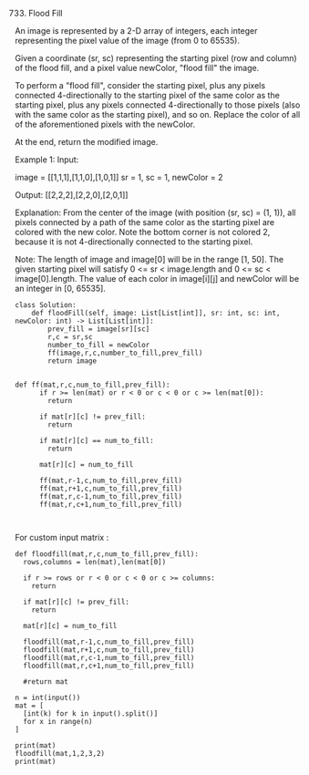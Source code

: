733. Flood Fill


An image is represented by a 2-D array of integers, each integer representing the pixel value of the image (from 0 to 65535).

Given a coordinate (sr, sc) representing the starting pixel (row and column) of the flood fill, and a pixel value newColor, "flood fill" the image.

To perform a "flood fill", consider the starting pixel, plus any pixels connected 4-directionally to the starting pixel of the same color as the starting pixel, plus any pixels connected 4-directionally to those pixels (also with the same color as the starting pixel), and so on. Replace the color of all of the aforementioned pixels with the newColor.

At the end, return the modified image.

Example 1:
Input: 

image = [[1,1,1],[1,1,0],[1,0,1]]
sr = 1, sc = 1, newColor = 2

Output: [[2,2,2],[2,2,0],[2,0,1]]

Explanation: 
From the center of the image (with position (sr, sc) = (1, 1)), all pixels connected 
by a path of the same color as the starting pixel are colored with the new color.
Note the bottom corner is not colored 2, because it is not 4-directionally connected
to the starting pixel.

Note:
The length of image and image[0] will be in the range [1, 50].
The given starting pixel will satisfy 0 <= sr < image.length and 0 <= sc < image[0].length.
The value of each color in image[i][j] and newColor will be an integer in [0, 65535].


```
class Solution:
    def floodFill(self, image: List[List[int]], sr: int, sc: int, newColor: int) -> List[List[int]]:
        prev_fill = image[sr][sc] 
        r,c = sr,sc
        number_to_fill = newColor
        ff(image,r,c,number_to_fill,prev_fill)
        return image
    
    
def ff(mat,r,c,num_to_fill,prev_fill):
      if r >= len(mat) or r < 0 or c < 0 or c >= len(mat[0]):
        return

      if mat[r][c] != prev_fill:
        return

      if mat[r][c] == num_to_fill:
        return

      mat[r][c] = num_to_fill

      ff(mat,r-1,c,num_to_fill,prev_fill)
      ff(mat,r+1,c,num_to_fill,prev_fill)
      ff(mat,r,c-1,num_to_fill,prev_fill)
      ff(mat,r,c+1,num_to_fill,prev_fill)

        
```

For custom input matrix :

```
def floodfill(mat,r,c,num_to_fill,prev_fill):
  rows,columns = len(mat),len(mat[0])

  if r >= rows or r < 0 or c < 0 or c >= columns:
    return
  
  if mat[r][c] != prev_fill:
    return
  
  mat[r][c] = num_to_fill

  floodfill(mat,r-1,c,num_to_fill,prev_fill)
  floodfill(mat,r+1,c,num_to_fill,prev_fill)
  floodfill(mat,r,c-1,num_to_fill,prev_fill)
  floodfill(mat,r,c+1,num_to_fill,prev_fill)

  #return mat

n = int(input())
mat = [
  [int(k) for k in input().split()] 
  for x in range(n)
]

print(mat)
floodfill(mat,1,2,3,2)
print(mat)


```
